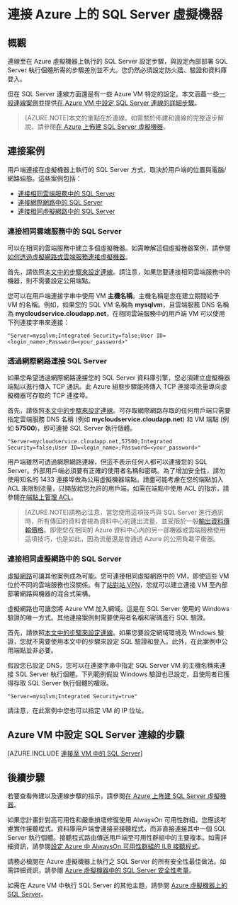 <properties 
   pageTitle="連接 Azure 上的 SQL Server 虛擬機器"
	description="本主題說明如何連接在 Azure 中虛擬機器上執行的 SQL Server。案例會視網路組態和用戶端的位置而有所不同。"
	services="virtual-machines"
	documentationCenter="na"
	authors="rothja"
	manager="jeffreyg"
	editor="monicar"/>
<tags 
   ms.service="virtual-machines"
	ms.devlang="na"
	ms.topic="article"
	ms.tgt_pltfrm="vm-windows-sql-server"
	ms.workload="infrastructure-services"
	ms.date="08/18/2015"
	ms.author="jroth"/>

# 連接 Azure 上的 SQL Server 虛擬機器
 
## 概觀

連線至在 Azure 虛擬機器上執行的 SQL Server 設定步驟，與設定內部部署 SQL Server 執行個體所需的步驟差別並不大。您仍然必須設定防火牆、驗證和資料庫登入。

但在 SQL Server 連線方面還是有一些 Azure VM 特定的設定。本文涵蓋一些[一般連線案例](#connection-scenarios)並提供[在 Azure VM 中設定 SQL Server 連線的詳細步驟](#steps-for-configuring-sql-server-connectivity-in-an-azure-vm)。

>[AZURE.NOTE]本文的重點在於連線。如需關於佈建和連線的完整逐步解說，請參閱[在 Azure 上佈建 SQL Server 虛擬機器](virtual-machines-provision-sql-server.md)。

## 連接案例

用戶端連接在虛擬機器上執行的 SQL Server 方式，取決於用戶端的位置與電腦/網路組態。這些案例包括：

- [連接相同雲端服務中的 SQL Server](#connect-to-sql-server-in-the-same-cloud-service)
- [連接網際網路中的 SQL Server](#connect-to-sql-server-over-the-internet)
- [連接相同虛擬網路中的 SQL Server](#connect-to-sql-server-in-the-same-virtual-network)

### 連接相同雲端服務中的 SQL Server

可以在相同的雲端服務中建立多個虛擬機器。如需瞭解這個虛擬機器案例，請參閱[如何透過虛擬網路或雲端服務連接虛擬機器](cloud-services-connect-virtual-machine.md)。

首先，請依照[本文中的步驟來設定連線](#steps-for-configuring-sql-server-connectivity-in-an-azure-vm)。請注意，如果您要連接相同雲端服務中的機器，則不需要設定公用端點。

您可以在用戶端連接字串中使用 VM **主機名稱**。主機名稱是您在建立期間給予 VM 的名稱。例如，如果您的 SQL VM 名稱為 **mysqlvm**，且雲端服務 DNS 名稱為 **mycloudservice.cloudapp.net**，在相同雲端服務中的用戶端 VM 可以使用下列連接字串來連接：

	"Server=mysqlvm;Integrated Security=false;User ID=<login_name>;Password=<your_password>"

### 透過網際網路連接 SQL Server

如果您希望透過網際網路連接您的 SQL Server 資料庫引擎，您必須建立虛擬機器端點以進行傳入 TCP 通訊。此 Azure 組態步驟能將傳入 TCP 連接埠流量導向虛擬機器可存取的 TCP 連接埠。

首先，請依照[本文中的步驟來設定連線](#steps-for-configuring-sql-server-connectivity-in-an-azure-vm)。可存取網際網路存取的任何用戶端只需要指定雲端服務 DNS 名稱 (例如 **mycloudservice.cloudapp.net**) 和 VM 端點 (例如 **57500**)，即可連接 SQL Server 執行個體。

	"Server=mycloudservice.cloudapp.net,57500;Integrated Security=false;User ID=<login_name>;Password=<your_password>"

用戶端雖然可透過網際網路連線，但這不表示任何人都可以連接您的 SQL Server。外部用戶端必須要有正確的使用者名稱和密碼。為了增加安全性，請勿使用知名的 1433 連接埠做為公用虛擬機器端點。請盡可能考慮在您的端點加入 ACL 來限制流量，只開放給您允許的用戶端。如需在端點中使用 ACL 的指示，請參閱[在端點上管理 ACL](virtual-machines-set-up-endpoints.md#manage-the-acl-on-an-endpoint)。

>[AZURE.NOTE]請務必注意，當您使用這項技巧與 SQL Server 進行通訊時，所有傳回的資料會視為資料中心的連出流量，並受限於一般[輸出資料傳輸價格](http://azure.microsoft.com/pricing/details/data-transfers)。即使您在相同的 Azure 資料中心內的另一部機器或雲端服務使用這項技巧，也是如此，因為流量還是會通過 Azure 的公用負載平衡器。

### 連接相同虛擬網路中的 SQL Server

[虛擬網路](..\virtual-network\virtual-networks-overview.md)可讓其他案例成為可能。您可連接相同虛擬網路中的 VM，即使這些 VM 位於不同的雲端服務也沒關係。有了[站對站 VPN](../vpn-gateway/vpn-gateway-site-to-site-create.md)，您就可以建立連接 VM 至內部部署網路與機器的混合式架構。

虛擬網路也可讓您將 Azure VM 加入網域。這是在 SQL Server 使用的 Windows 驗證的唯一方式。其他連接案例則需要使用者名稱和密碼進行 SQL 驗證。

首先，請依照[本文中的步驟來設定連線](#steps-for-configuring-sql-server-connectivity-in-an-azure-vm)。如果您要設定網域環境及 Windows 驗證，您就不需要使用本文中的步驟來設定 SQL 驗證和登入。此外，在此案例中公用端點並非必要。

假設您已設定 DNS，您可以在連接字串中指定 SQL Server VM 的主機名稱來連接 SQL Server 執行個體。下列範例假設 Windows 驗證也已設定，且使用者已獲得存取 SQL Server 執行個體的權限。

	"Server=mysqlvm;Integrated Security=true" 

請注意，在此案例中您也可以指定 VM 的 IP 位址。

## Azure VM 中設定 SQL Server 連線的步驟

[AZURE.INCLUDE [連接至 VM 中的 SQL Server](../../includes/virtual-machines-sql-server-connection-steps.md)]

## 後續步驟

若要查看佈建以及連線步驟的指示，請參閱[在 Azure 上佈建 SQL Server 虛擬機器](virtual-machines-provision-sql-server.md)。

如果您計畫針對高可用性和嚴重損壞修復使用 AlwaysOn 可用性群組，您應該考慮實作接聽程式。資料庫用戶端會連接至接聽程式，而非直接連接其中一個 SQL Server 執行個體。接聽程式路由傳送用戶端至可用性群組中的主要複本。如需詳細資訊，請參閱[設定 Azure 中 AlwaysOn 可用性群組的 ILB 接聽程式](virtual-machines-sql-server-configure-ilb-alwayson-availability-group-listener.md)。

請務必檢閱在 Azure 虛擬機器上執行之 SQL Server 的所有安全性最佳做法。如需詳細資訊，請參閱 [Azure 虛擬機器中的 SQL Server 安全性考量](virtual-machines-sql-server-security-considerations.md)。

如需在 Azure VM 中執行 SQL Server 的其他主題，請參閱 [Azure 虛擬機器上的 SQL Server](virtual-machines-sql-server-infrastructure-services.md)。

<!---HONumber=August15_HO9-->